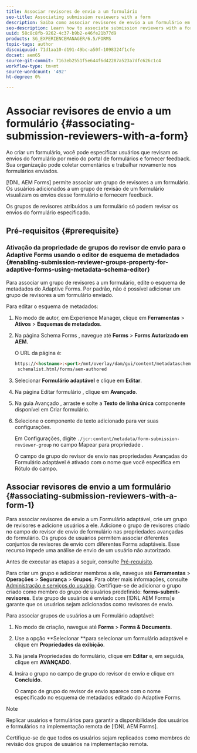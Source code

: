```yaml
---
title: Associar revisores de envio a um formulário
seo-title: Associating submission reviewers with a form
description: Saiba como associar revisores de envio a um formulário em [!DNL AEM Forms]. Os revisores associados revisam um formulário enviado pelo portal de formulários.
seo-description: Learn how to associate submission reviewers with a form in [!DNL AEM Forms]. Associated reviewers review a form submitted via forms portal.
uuid: 58c8c8fb-9262-4c37-b9b2-e46fe21b77d9
products: SG_EXPERIENCEMANAGER/6.5/FORMS
topic-tags: author
discoiquuid: 71d1aa10-d191-49bc-a50f-1098324f1cfe
docset: aem65
source-git-commit: 7163eb2551f5e644f6d42287a523a7dfc626c1c4
workflow-type: tm+mt
source-wordcount: '492'
ht-degree: 0%

---
```



# Associar revisores de envio a um formulário {#associating-submission-reviewers-with-a-form}

Ao criar um formulário, você pode especificar usuários que revisam os envios do formulário por meio do portal de formulários e fornecer feedback. Sua organização pode coletar comentários e trabalhar novamente nos formulários enviados.

[!DNL AEM Forms] permite associar um grupo de revisores a um formulário. Os usuários adicionados a um grupo de revisão de um formulário visualizam os envios desse formulário e fornecem feedback.

Os grupos de revisores atribuídos a um formulário só podem revisar os envios do formulário especificado.

## Pré-requisitos {#prerequisite}

### Ativação da propriedade de grupos do revisor de envio para o Adaptive Forms usando o editor de esquema de metadados {#enabling-submission-reviewer-groups-property-for-adaptive-forms-using-metadata-schema-editor}

Para associar um grupo de revisores a um formulário, edite o esquema de metadados do Adaptive Forms. Por padrão, não é possível adicionar um grupo de revisores a um formulário enviado.

Para editar o esquema de metadados:

1. No modo de autor, em Experience Manager, clique em **Ferramentas** > **Ativos** > **Esquemas de metadados**.
1. Na página Schema Forms , navegue até **Forms** > **Forms Autorizado em AEM.**

   O URL da página é:

   ```html
   https://<hostname>:<port>/mnt/overlay/dam/gui/content/metadataschemaeditor/
    schemalist.html/forms/aem-authored
   ```

1. Selecionar **Formulário adaptável** e clique em **Editar**.
1. Na página Editar formulário , clique em **Avançado**.
1. Na guia Avançado , arraste e solte a **Texto de linha única** componente disponível em Criar formulário.
1. Selecione o componente de texto adicionado para ver suas configurações.

   Em Configurações, digite `./jcr:content/metadata/form-submission-reviewer-group` no campo Mapear para propriedade .

   O campo de grupo do revisor de envio nas propriedades Avançadas do Formulário adaptável é ativado com o nome que você especifica em Rótulo do campo.

## Associar revisores de envio a um formulário {#associating-submission-reviewers-with-a-form-1}

Para associar revisores de envio a um Formulário adaptável, crie um grupo de revisores e adicione usuários a ele. Adicione o grupo de revisores criado no campo do revisor de envio de formulário nas propriedades avançadas do formulário.
Os grupos de usuários permitem associar diferentes conjuntos de revisores de envio com diferentes Forms adaptáveis. Esse recurso impede uma análise de envio de um usuário não autorizado.

Antes de executar as etapas a seguir, consulte [Pré-requisito](adding-reviewers-form.md#prerequisite).

Para criar um grupo e adicionar membros a ele, navegue até **Ferramentas** > **Operações** > **Segurança** > **Grupos**.
Para obter mais informações, consulte [Administração e serviços do usuário](https://experienceleague.adobe.com/docs/experience-manager-65/administering/security/security.html).
Certifique-se de adicionar o grupo criado como membro do grupo de usuários predefinido: **forms-submit-revisores**. Este grupo de usuários é enviado com [!DNL AEM Forms]e garante que os usuários sejam adicionados como revisores de envio.

Para associar grupos de usuários a um Formulário adaptável:

1. No modo de criação, navegue até **Forms** > **Forms &amp; Documents**.
1. Use a opção **Selecionar **para selecionar um formulário adaptável e clique em **Propriedades da exibição**.
1. Na janela Propriedades do formulário, clique em **Editar** e, em seguida, clique em **AVANÇADO**.
1. Insira o grupo no campo de grupo do revisor de envio e clique em **Concluído**.

   O campo de grupo do revisor de envio aparece com o nome especificado no esquema de metadados editado do Adaptive Forms.

>[!NOTE]
>
>Replicar usuários e formulários para garantir a disponibilidade dos usuários e formulários na implementação remota de [!DNL AEM Forms].
>
>Certifique-se de que todos os usuários sejam replicados como membros de revisão dos grupos de usuários na implementação remota.

